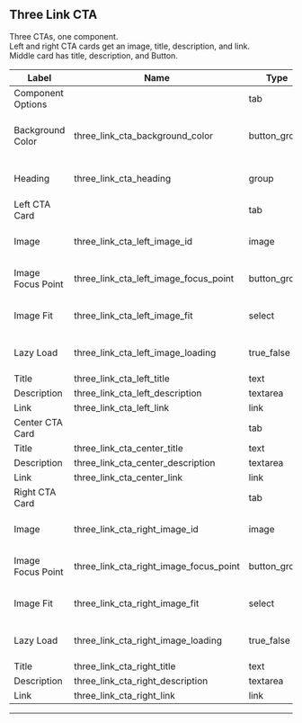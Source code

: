 ## Three Link CTA
Three CTAs, one component.</br>
Left and right CTA cards get an image, title, description, and link.</br>
Middle card has title, description, and Button.</br>

<table class="ll-fields-table">
  <thead>
    <th>Label</th>
    <th>Name</th>
    <th>Type</th>
    <th>Notes</th>
  </thead>
  <tbody>
        <tr>
          <td>Component Options</td>
          <td></td>
          <td>tab</td>
          <td></td>
        </tr>
                    <tr>
                      <td>Background Color</td>
                      <td>three_link_cta_background_color</td>
                      <td>button_group</td>
                      <td> (Clone of Utility : Background Color)</td>
                    </tr>
                    <tr>
                      <td>Heading</td>
                      <td>three_link_cta_heading</td>
                      <td>group</td>
                      <td> (Clone of Utility : Heading)</td>
                    </tr>
        <tr>
          <td>Left CTA Card</td>
          <td></td>
          <td>tab</td>
          <td></td>
        </tr>
                    <tr>
                      <td>Image</td>
                      <td>three_link_cta_left_image_id</td>
                      <td>image</td>
                      <td> (Clone of Utility : Image)</td>
                    </tr>
                    <tr>
                      <td>Image Focus Point</td>
                      <td>three_link_cta_left_image_focus_point</td>
                      <td>button_group</td>
                      <td> (Clone of Utility : Image)</td>
                    </tr>
                    <tr>
                      <td>Image Fit</td>
                      <td>three_link_cta_left_image_fit</td>
                      <td>select</td>
                      <td> (Clone of Utility : Image)</td>
                    </tr>
                    <tr>
                      <td>Lazy Load</td>
                      <td>three_link_cta_left_image_loading</td>
                      <td>true_false</td>
                      <td> (Clone of Utility : Image)</td>
                    </tr>
        <tr>
          <td>Title</td>
          <td>three_link_cta_left_title</td>
          <td>text</td>
          <td></td>
        </tr>
        <tr>
          <td>Description</td>
          <td>three_link_cta_left_description</td>
          <td>textarea</td>
          <td></td>
        </tr>
        <tr>
          <td>Link</td>
          <td>three_link_cta_left_link</td>
          <td>link</td>
          <td></td>
        </tr>
        <tr>
          <td>Center CTA Card</td>
          <td></td>
          <td>tab</td>
          <td></td>
        </tr>
        <tr>
          <td>Title</td>
          <td>three_link_cta_center_title</td>
          <td>text</td>
          <td></td>
        </tr>
        <tr>
          <td>Description</td>
          <td>three_link_cta_center_description</td>
          <td>textarea</td>
          <td></td>
        </tr>
        <tr>
          <td>Link</td>
          <td>three_link_cta_center_link</td>
          <td>link</td>
          <td></td>
        </tr>
        <tr>
          <td>Right CTA Card</td>
          <td></td>
          <td>tab</td>
          <td></td>
        </tr>
                    <tr>
                      <td>Image</td>
                      <td>three_link_cta_right_image_id</td>
                      <td>image</td>
                      <td> (Clone of Utility : Image)</td>
                    </tr>
                    <tr>
                      <td>Image Focus Point</td>
                      <td>three_link_cta_right_image_focus_point</td>
                      <td>button_group</td>
                      <td> (Clone of Utility : Image)</td>
                    </tr>
                    <tr>
                      <td>Image Fit</td>
                      <td>three_link_cta_right_image_fit</td>
                      <td>select</td>
                      <td> (Clone of Utility : Image)</td>
                    </tr>
                    <tr>
                      <td>Lazy Load</td>
                      <td>three_link_cta_right_image_loading</td>
                      <td>true_false</td>
                      <td> (Clone of Utility : Image)</td>
                    </tr>
        <tr>
          <td>Title</td>
          <td>three_link_cta_right_title</td>
          <td>text</td>
          <td></td>
        </tr>
        <tr>
          <td>Description</td>
          <td>three_link_cta_right_description</td>
          <td>textarea</td>
          <td></td>
        </tr>
        <tr>
          <td>Link</td>
          <td>three_link_cta_right_link</td>
          <td>link</td>
          <td></td>
        </tr>
  </tbody>
</table>

***
